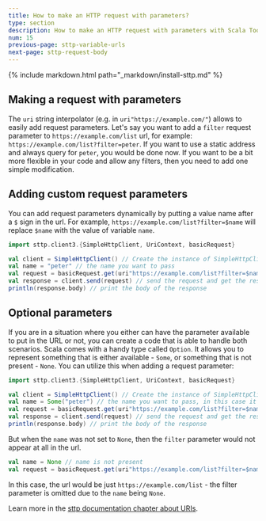 ```yaml
---
title: How to make an HTTP request with parameters?
type: section
description: How to make an HTTP request with parameters with Scala Toolkit.
num: 15
previous-page: sttp-variable-urls
next-page: sttp-request-body
---
```


{% include markdown.html path="_markdown/install-sttp.md" %}

## Making a request with parameters
The `uri` string interpolator (e.g. in `uri"https://example.com/"`) allows to easily add request parameters. 
Let's say you want to add a `filter` request parameter to `https://example.com/list` url, for example: `https://example.com/list?filter=peter`. 
If you want to use a static address and always query for `peter`, you would be done now. 
If you want to be a bit more flexible in your code and allow any filters, then you need to add one simple modification. 

## Adding custom request parameters
You can add request parameters dynamically by putting a value name after a `$` sign in the url. 
For example, `https://example.com/list?filter=$name` will replace `$name` with the value of variable `name`.

```scala
import sttp.client3.{SimpleHttpClient, UriContext, basicRequest}

val client = SimpleHttpClient() // Create the instance of SimpleHttpClient
val name = "peter" // the name you want to pass
val request = basicRequest.get(uri"https://example.com/list?filter=$name") // Construct get request to the service - https://example.com/list?filter=peter
val response = client.send(request) // send the request and get the response
println(response.body) // print the body of the response
```

## Optional parameters
If you are in a situation where you either can have the parameter available to put in the URL or not, you can create a code that is able to handle both scenarios. 
Scala comes with a handy type called `Option`. It allows you to represent something that is either available - `Some`, or something that is not present - `None`. 
You can utilize this when adding a request parameter:
```scala
import sttp.client3.{SimpleHttpClient, UriContext, basicRequest}

val client = SimpleHttpClient() // Create the instance of SimpleHttpClient
val name = Some("peter") // the name you want to pass, in this case it is present and set to "peter"
val request = basicRequest.get(uri"https://example.com/list?filter=$name") // Construct get request to the service - https://example.com/list?filter=peter
val response = client.send(request) // send the request and get the response
println(response.body) // print the body of the response
```
But when the `name` was not set to `None`, then the `filter` parameter would not appear at all in the url.
```scala
val name = None // name is not present
val request = basicRequest.get(uri"https://example.com/list?filter=$name") // Construct get request to the service - https://example.com/list
```
In this case, the url would be just `https://example.com/list` - the filter parameter is omitted due to the `name` being `None`.

Learn more in the [sttp documentation chapter about URIs](https://sttp.softwaremill.com/en/latest/model/uri.html).